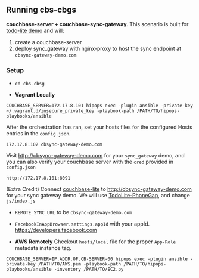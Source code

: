 ## Running cbs-cbgs
**couchbase-server + couchbase-sync-gateway**.
This scenario is built for [todo-lite demo](https://github.com/couchbaselabs/TodoLite-PhoneGap) and will:

1. create a couchbase-server
2. deploy sync_gateway with nginx-proxy to host the sync endpoint at `cbsync-gateway-demo.com`

### Setup

- ```cd cbs-cbsg```

- **Vagrant Locally**
```
COUCHBASE_SERVER=172.17.8.101 hipops exec -plugin ansible -private-key ~/.vagrant.d/insecure_private_key -playbook-path /PATH/TO/hipops-playbooks/ansible
```
After the orchestration has ran, set your hosts files for the configured Hosts entries in the `config.json`.
```
172.17.8.102 cbsync-gateway-demo.com
```
Visit http://cbsync-gateway-demo.com for your `sync_gateway` demo, and you can also verify your couchbase server with the `cred` provided in `config.json`
```
http://172.17.8.101:8091
```
(Extra Credit) Connect [couchbase-lite](http://developer.couchbase.com/mobile/develop/guides/couchbase-lite/index.html) to http://cbsync-gateway-demo.com for your sync gateway demo. We will use [TodoLite-PhoneGap](https://github.com/couchbaselabs/TodoLite-PhoneGap), and change `js/index.js`

  - `REMOTE_SYNC_URL` to be `cbsync-gateway-demo.com`

  - `FacebookInAppBrowser.settings.appId` with your appId. https://developers.facebook.com



- **AWS Remotely** Checkout `hosts/local` file for the proper `App-Role` metadata instance tag.
```
COUCHBASE_SERVER=IP.ADDR.OF.CB-SERVER-00 hipops exec -plugin ansible -private-key /PATH/TO/AWS.pem -playbook-path /PATH/TO/hipops-playbooks/ansible -inventory /PATH/TO/EC2.py
```
